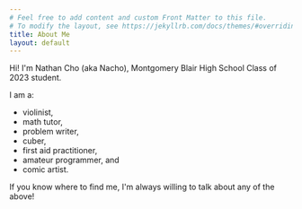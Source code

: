 ```yaml
---
# Feel free to add content and custom Front Matter to this file.
# To modify the layout, see https://jekyllrb.com/docs/themes/#overriding-theme-defaults
title: About Me
layout: default
---
```


Hi! I'm Nathan Cho (aka Nacho), Montgomery Blair High School Class of 2023 student. 

I am a:
 - violinist,
 - math tutor,
 - problem writer,
 - cuber,
 - first aid practitioner, 
 - amateur programmer, and
 - comic artist.

If you know where to find me, I'm always willing to talk about any of the above! 